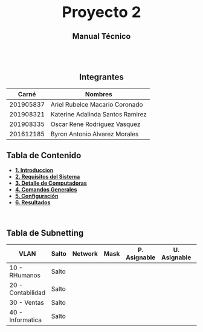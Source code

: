 <h1 align="center" style="font-size: 40px; font-weight: bold;">Proyecto 2</h1>
<h3 align="center" style="font-size: 20px; font-weight: bold;">Manual Técnico</h3>

<br>
<br>

<center>

## Integrantes

| Carné     | Nombres                          |
| --------- | -------------------------------- |
| 201905837 | Ariel Rubelce Macario Coronado   |
| 201908321 | Katerine Adalinda Santos Ramirez |
| 201908335 | Oscar Rene Rodriguez Vasquez     |
| 201612185 | Byron Antonio Alvarez Morales    |

</center>

## Tabla de Contenido

- [**1. Introduccion**](#1-introduccion)
- [**2. Requisitos del Sistema**](#2-requisitos-del-sistema)
- [**3. Detalle de Computadoras**](#3-detalle-de-computadoras)
- [**4. Comandos Generales**](#4-comandos-generales)
- [**5. Configuración**](#5-configuración)
- [**6. Resultados**](#6-resultados)

<br>

## Tabla de Subnetting

| VLAN              | Salto | Network | Mask | P. Asignable | U. Asignable | Broadcast | Host Totales | # Hosts |
| ----------------- | ----- | ------- | ---- | ------------ | ------------ | --------- | ------------ | ------- |
| 10 - RHumanos     | Salto |
| 20 - Contabilidad | Salto |
| 30 - Ventas       | Salto |
| 40 - Informatica  | Salto |
